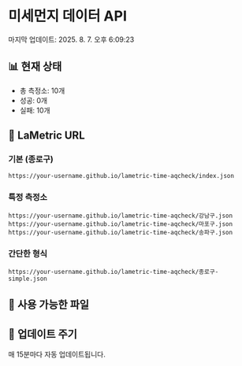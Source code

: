 # 미세먼지 데이터 API

마지막 업데이트: 2025. 8. 7. 오후 6:09:23

## 📊 현재 상태
- 총 측정소: 10개
- 성공: 0개
- 실패: 10개

## 🔗 LaMetric URL

### 기본 (종로구)
```
https://your-username.github.io/lametric-time-aqcheck/index.json
```

### 특정 측정소
```
https://your-username.github.io/lametric-time-aqcheck/강남구.json
https://your-username.github.io/lametric-time-aqcheck/마포구.json
https://your-username.github.io/lametric-time-aqcheck/송파구.json
```

### 간단한 형식
```
https://your-username.github.io/lametric-time-aqcheck/종로구-simple.json
```

## 📁 사용 가능한 파일



## 🔄 업데이트 주기
매 15분마다 자동 업데이트됩니다.
